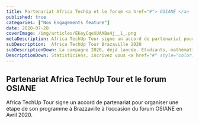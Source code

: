 ```yaml
---
title: Partenariat Africa TechUp et le forum <a href="#"> OSIANE </a>
published: true
categories: ["Nos Engagements feature"]
date: 2020-07-28
coverImage: /img/articles/EKeyCqeXUAABa4j__1_.png
metaDescription: Africa TechUp Tour signe un accord de partenariat pour organiser une étape de son programme à Brazzaville à l’occasion du forum OSIANE en Avril 2020.
subDescription:  Africa TechUp Tour Brazaville 2020
subDescriptionDown: La campagne 2020, déjà lancée. Etudiants, mathématiciens, 
DescriptionDown: Statisticiens, incrivez vous <a href="#" style="color:white;">ici</a>
---
```


## Partenariat Africa TechUp Tour et le forum OSIANE

Africa TechUp Tour signe un accord de partenariat pour organiser une étape de son programme à Brazzaville à l’occasion du forum OSIANE en Avril 2020.


